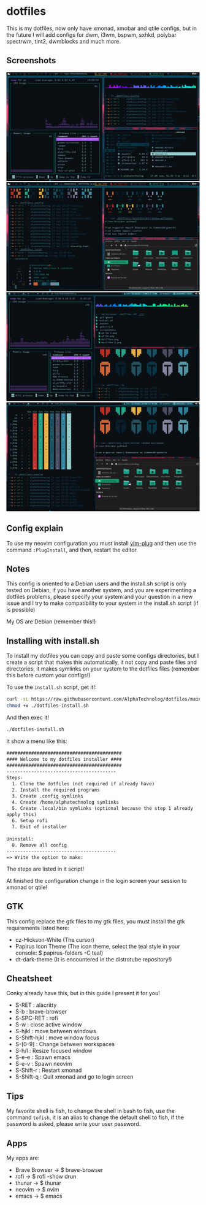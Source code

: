 # dotfiles

This is my dotfiles, now only have xmonad, xmobar and qtile configs, but in
the future I will add configs for dwm, i3wm, bspwm, sxhkd, polybar
spectrwm, tint2, dwmblocks and much more.

## Screenshots

![xmonad](./screenshots/xmonad.png)
<br>
![xmonad-2](./screenshots/xmonad-2.png)
<br>
![qtile](./screenshots/qtile.png)
<br>
![qtile-2](./screenshots/qtile-2.png)

## Config explain

To use my neovim configuration you must install [vim-plug](https://github.com/junegunn/vim-plug)
and then use the command `:PlugInstall`, and then, restart the editor.

## Notes

This config is oriented to a Debian users and the install.sh script is only
tested on Debian, if you have another system, and you are experimenting a
dotfiles problems, please specify your system and your question in a new issue
and I try to make compatibility to your system in the install.sh script (if is possible)

My OS are Debian (remember this!)

## Installing with install.sh

To install my dotfiles you can copy and paste some configs directories, but I
create a script that makes this automatically, it not copy and paste files and
directories, it makes symlinks on your system to the dotfiles files (remember this before custom your configs!)

To use the `install.sh` script, get it!:

```sh
curl -sL https://raw.githubusercontent.com/AlphaTechnolog/dotfiles/main/install.sh -o dotfiles-install.sh
chmod +x ./dotfiles-install.sh
```

And then exec it!

```sh
./dotfiles-install.sh
```

It show a menu like this:

```
##########################################
#### Welcome to my dotfiles installer ####
##########################################
----------------------------------------
Steps:
  1. Clone the dotfiles (not required if already have)
  2. Install the required programs
  3. Create .config symlinks
  4. Create /home/alphatechnolog symlinks
  5. Create .local/bin symlinks (optional because the step 1 already apply this)
  6. Setup rofi
  7. Exit of installer

Uninstall:
  8. Remove all config
----------------------------------------
=> Write the option to make:
```

The steps are listed in it script!

At finished the configuration change in the login screen your session to xmonad or qtile!

## GTK

This config replace the gtk files to my gtk files, you must install the gtk
requirements listed here:

- cz-Hickson-White (The cursor)
- Papirus Icon Theme (The icon theme, select the teal style in your console: $ papirus-folders -C teal)
- dt-dark-theme (It is encountered in the distrotube repository!)

## Cheatsheet

Conky already have this, but in this guide I present it for you!

- S-RET : alacritty
- S-b : brave-browser
- S-SPC-RET : rofi
- S-w : close active window
- S-hjkl : move between windows
- S-Shift-hjkl : move window focus
- S-[0-9] : Change between workspaces
- S-h/l : Resize focused window
- S-e-e : Spawn emacs
- S-e-v : Spawn neovim
- S-Shift-r : Restart xmonad
- S-Shift-q : Quit xmonad and go to login screen

## Tips

My favorite shell is fish, to change the shell in bash to fish, use the command
`tofish`, it is an alias to change the default shell to fish, if the password
is asked, please write your user password.

## Apps

My apps are:

- Brave Browser -> $ brave-browser
- rofi -> $ rofi -show drun
- thunar -> $ thunar
- neovim -> $ nvim
- emacs -> $ emacs
